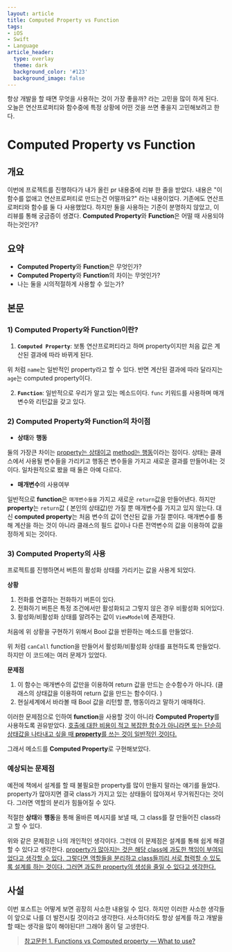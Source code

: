 ```yaml
---
layout: article
title: Computed Property vs Function
tags:
- iOS
- Swift
- Language
article_header:
  type: overlay
  theme: dark
  background_color: '#123'
  background_image: false
---
```


항상 개발을 할 때면 무엇을 사용하는 것이 가장 좋을까? 라는 고민을 많이 하게 된다. 오늘은 연산프로퍼티와 함수중에 특정 상황에 어떤 것을 쓰면 좋을지 고민해보려고 한다. 

<!--more-->

# Computed Property vs Function



## 개요

이번에 프로젝트를 진행하다가 내가 올린 pr 내용중에 리뷰 한 줄을 받았다. 내용은 "이 함수를 없애고 연산프로퍼티로 만드는건 어떨까요?" 라는 내용이었다. 기존에도 연산프로퍼티와 함수를 둘 다 사용했었다. 하지만 둘을 사용하는 기준이 분명하지 않았고, 이 리뷰를 통해 궁금증이 생겼다. **Computed Property**와 **Function**은 어떨 때 사용되야 하는것인가?   

## 요약

- **Computed Property**와 **Function**은 무엇인가? 
- **Computed Property**와 **Function**의 차이는 무엇인가? 
- 나는 둘을 시의적절하게 사용할 수 있는가? 



## 본문

### 1) Computed Property와 Function이란? 

1. **`Computed Property`**: 보통 연산프로퍼티라고 하며 property이지만 처음 값은 계산된 결과에 따라 바뀌게 된다. 

<script src="https://gist.github.com/gwonii/9d5c399595f7926dcbc6e24d3a295eae.js"></script>

위 처럼 `name`는 일반적인 property라고 할 수 있다. 반면 계산된 결과에 따라 달라지는 `age`는 computed property이다. 



2. **`Function`**: 일반적으로 우리가 알고 있는 메소드이다. `func` 키워드를 사용하며 매개변수와 리턴값을 갖고 있다. 



###  2) Computed Property와 Function의 차이점 

* **상태**와 **행동**

둘의 가장큰 차이는 <u>property는 상태이고</u> <u>method는 행동</u>이라는 점이다. 상태는 클래스에서 사용될 변수들을 가리키고 행동은 변수들을 가지고 새로운 결과를 만들어내는 것이다. 일차원적으로 봤을  때 둘은 아예 다르다. 

* **매개변수**의 사용여부

일반적으로 **function**은 `매개변수들을` 가지고 새로운 `return`값을 만들어낸다. 하지만 **property**는 `return`값 ( 본인의 상태값)만 가질 뿐 매개변수를 가지고 있지 않는다. 대신 **computed property**는 처음 변수의 값이 연산된 값을 가질 뿐이다. 매개변수를 통해 계산을 하는 것이 아니라 클래스의 필드 값이나 다른 전역변수의 값을 이용하여 값을 정하게 되는 것이다. 



### 3) Computed Property의 사용 

프로젝트를 진행하면서 버튼의 활성화 상태를 가리키는 값을 사용게 되었다. 

**상황**

1. 전화를 연결하는 전화하기 버튼이 있다. 
2. 전화하기 버튼은 특정 조건에서만 활성화되고 그렇지 않은 경우 비활성화 되어있다. 
3. 활성화/비활성화 상태를 알려주는 값이 `ViewModel`에 존재한다. 



처음에 위 상황을 구현하기 위해서 Bool 값을 반환하는 메소드를 만들었다. 

<script src="https://gist.github.com/gwonii/2371c728b0f5930cd2344247674b84a8.js"></script>

위 처럼 `canCall` function을 만들어서 활성화/비활성화 상태를 표현하도록 만들었다. 하지만 이 코드에는 여러 문제가 있었다. 

**문제점**

1. 이 함수는 매개변수의 값만을 이용하여 return 값을 만드는 순수함수가 아니다.  (클래스의 상태값을 이용하여 return 값을 만드는 함수이다. )
2. 현실세계에서 바라볼 때 Bool 값을 리턴할 뿐, 행동이라고 말하기 애매하다. 



이러한 문제점으로 인하여 **function**을 사용할 것이 아니라 **Computed Property**를 사용하도록 권유받았다. <u>호출에 대한 비용이 적고 복잡한 함수가 아니라면 또는 단순히 상태값을 나타내고 싶을 때 **property**를 쓰는 것이 일반적인 것이다.</u>

그래서 메소드를 **Computed Property**로 구현해보았다. 

<script src="https://gist.github.com/gwonii/8a8f78da51144c445f8a84041dc096d6.js"></script>



### 예상되는 문제점

예전에 책에서 설계를 할 때 불필요한 property를 많이 만들지 말라는 얘기를 들었다. property가 많아지면 결국 class가 가지고 있는 상태들이 많아져서 무거워진다는 것이다. 그러면 역할의 분리가 힘들어질 수 있다. 

적절한 **상태**와 **행동**을 통해 올바른 메시지를 보낼 때, 그 class를 잘 만들어진 class라고 할 수 있다. 

위와 같은 문제점은 나의 개인적인 생각이다. 그런데 이 문제점은 설계를 통해 쉽게 해결할 수 있다고 생각한다. <u>property가 많아지는 것은 해당 class에 과도한 책임이 부여되었다고 생각할 수 있다. 그렇다면 역할들을 분리하고 class들끼리 서로 협력할 수 있도록 설계를 하는 것이다. 그러면 과도한 property의 생성을 줄일 수 있다고 생각한다.</u> 



## 사설 

이번 포스트는 어떻게 보면 굉장히 사소한 내용일 수 있다. 하지만 이러한 사소한 생각들이 앞으로 나를 더 발전시킬 것이라고 생각한다. 사소하더라도 항상 설계를 하고 개발을 할 때는 생각을 많이 해야된다!! 그래야 몸이 덜 고생한다. 



> [참고문헌 1. Functions vs Computed property — What to use?](https://medium.com/swift-india/functions-vs-computed-property-what-to-use-64bbe2df3916)





























